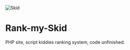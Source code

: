 ![Skid](https://cloud.githubusercontent.com/assets/8536299/8458913/15e77922-201a-11e5-8137-bd79523a138a.png)

# Rank-my-Skid
PHP site, script kiddies ranking system, code unfinished.
